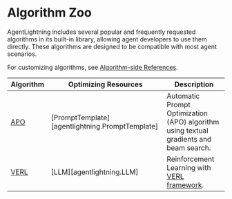 # Algorithm Zoo

AgentLightning includes several popular and frequently requested algorithms in its built-in library, allowing agent developers to use them directly. These algorithms are designed to be compatible with most agent scenarios.

For customizing algorithms, see [Algorithm-side References](../reference/algorithm.md).

| Algorithm | Optimizing Resources | Description |
| --------- | ------------------- | ----------- |
| [APO](./apo.md) | [PromptTemplate][agentlightning.PromptTemplate] | Automatic Prompt Optimization (APO) algorithm using textual gradients and beam search. |
| [VERL](./verl.md) | [LLM][agentlightning.LLM] | Reinforcement Learning with [VERL framework](https://github.com/volcengine/verl). |
